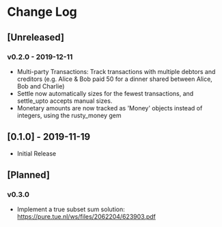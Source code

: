 # Change Log

## [Unreleased]

### v0.2.0 - 2019-12-11

* Multi-party Transactions: Track transactions with multiple debtors and creditors (e.g. Alice & Bob paid 50 for a dinner shared between Alice, Bob and Charlie)
* Settle now automatically sizes for the fewest transactions, and settle_upto accepts manual sizes. 
* Monetary amounts are now tracked as 'Money' objects instead of integers, using the rusty_money gem

## [0.1.0] - 2019-11-19

* Initial Release

## [Planned]

### v0.3.0
* Implement a true subset sum solution: https://pure.tue.nl/ws/files/2062204/623903.pdf
